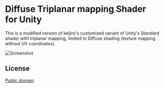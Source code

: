 Diffuse Triplanar mapping Shader for Unity
==================================

This is a modified version of keijiro's customized variant of Unity's Standard shader with triplanar mapping, limited to Diffuse shading
(texture mapping without UV coordinates).

![Screenshot](https://i.imgur.com/n5aKrlt.png)

License
-------

[Public domain](http://unlicense.org/)

